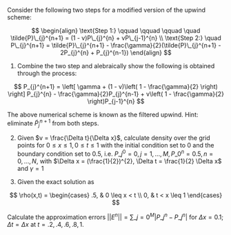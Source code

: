 Consider the following two steps for a modified version of the upwind scheme:

$$
\begin{align}
\text{Step 1:} \qquad \qquad \qquad \quad \tilde{P}\_{j}^{n+1} = (1 - v)P\_{j}^{n} + vP\_{j-1}^{n} \\ 
\text{Step 2:} \quad P\_{j}^{n+1} = \tilde{P}\_{j}^{n+1} - \frac{\gamma}{2}(\tilde{P}\_{j}^{n+1} - 2P_{j}^{n} + P_{j}^{n-1})
\end{align}
$$

1. Combine the two step and alebraically show the following is obtained through the process:

$$
P_{j}^{n+1} = \left[ \gamma + (1 - v)\left( 1 - \frac{\gamma}{2} \right) \right] P_{j}^{n} - \frac{\gamma}{2}P_{j}^{n-1} + v\left( 1 - \frac{\gamma}{2} \right)P_{j-1}^{n}
$$

The above numerical scheme is known as the filtered upwind. Hint: eliminate $\tilde{P}_{j}^{n+1}$ from both steps.

2. Given $v = \frac{\Delta t}{\Delta x}$, calculate density over the grid points for $0 \leq x \leq 1, 0\leq t \leq 1$ with the initial condition set to 0 and the boundary
   condition set to 0.5, i.e. $P\_{j}^{0}=0, j=1,\dots,M,P\_{0}^{n}=0.5,n=0,\dots,N,$ with $\Delta x = (\frac{1}{2})^{2}, \Delta t = \frac{1}{2} \Delta x$ and $\gamma = 1$

3. Given the exact solution as

$$
\rho(x,t) =
\begin{cases}
.5, & 0 \leq x < t \\
0, & t < x \leq 1
\end{cases}
$$

Calculate the approximation errors $\text{||} E^{n} \text{||} = \sum\_{j=0}^{M} \lvert P\_{j}^{n} - P\_{j}^{n} \rvert$ for $\Delta x = 0.1; \Delta t = \Delta x$ at $t = .2,.4,.6,.8,1$.
